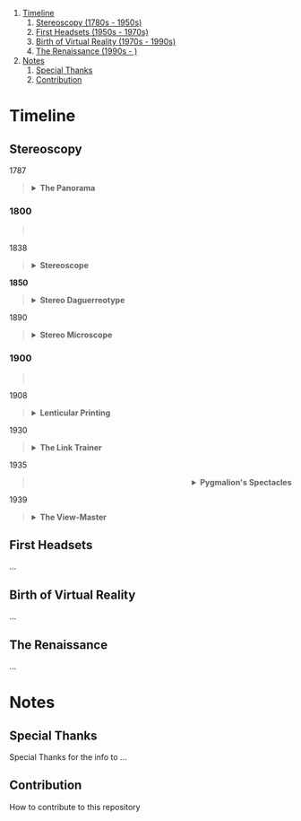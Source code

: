 1. [Timeline](#timeline)
   1. [Stereoscopy (1780s - 1950s)](#stereoscopy)
   2. [First Headsets (1950s - 1970s)](#first-headsets)
   3. [Birth of Virtual Reality (1970s - 1990s)](#birth-of-virtual-reality)
   4. [The Renaissance (1990s - )](#the-renaissance)
2. [Notes](#notes)
   1. [Special Thanks](#special-thanks)
   2. [Contribution](#contribution)

# Timeline
## Stereoscopy

<p>1787</p>
<blockquote>
  <div align="left">
  <details>
    <summary><b>The Panorama</b></summary>
...
  </details>
  </div>
</blockquote>
<h3>1800</h3><blockquote>&nbsp;</blockquote>
<p>1838</p>
<blockquote>
  <div align="left">
  <details>
    <summary><b>Stereoscope</b></summary>
...
  </details>
  </div>
</blockquote>
<p><b>1850</b></p>
<blockquote>
  <div align="left">
  <details>
    <summary><b>Stereo Daguerreotype</b></summary>
...
  </details>
  </div>
</blockquote>
<p>1890</p>
<blockquote>
  <div align="left">
  <details>
    <summary><b>Stereo Microscope</b></summary>
...
  </details>
  </div>
</blockquote>
<h3>1900</h3><blockquote>&nbsp;</blockquote>
<p>1908</p>
<blockquote>
  <div align="left">
  <details>
    <summary><b>Lenticular Printing</b></summary>
...
  </details>
  </div>
</blockquote>
<p>1930</p>
<blockquote>
  <div align="left">
  <details>
    <summary><b>The Link Trainer</b></summary>
...
  </details>
  </div>
</blockquote>
<p>1935</p>
<blockquote>
  <div align="right">
  <details>
    <summary><b>Pygmalion's Spectacles</b></summary>
...
  </details>
  </div>
</blockquote>
<p>1939</p>
<blockquote>
  <div align="lefet">
  <details>
    <summary><b>The View-Master</b></summary>
...
  </details>
  </div>
</blockquote>

## First Headsets
...

## Birth of Virtual Reality
...

## The Renaissance
...



# Notes
## Special Thanks
Special Thanks for the info to ...

## Contribution
How to contribute to this repository
